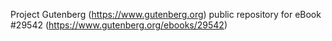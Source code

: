 Project Gutenberg (https://www.gutenberg.org) public repository for eBook #29542 (https://www.gutenberg.org/ebooks/29542)
